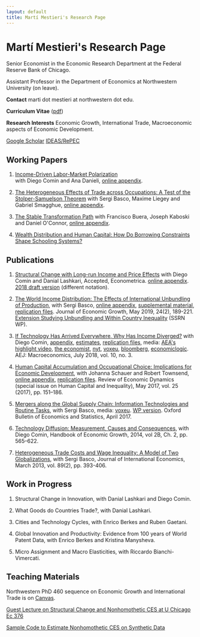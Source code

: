 ```yaml
---
layout: default
title: Martí Mestieri's Research Page
---
```


# Martí Mestieri's Research Page

Senior Economist in the Economic Research Department at the Federal Reserve Bank of Chicago.

Assistant Professor in the Department of Economics at Northwestern University (on leave).


**Contact** marti dot mestieri at northwestern dot edu.

**Curriculum Vitae** ([pdf](https://www.dropbox.com/s/ejjjvgctcd1txbx/mestieri_cv.pdf?dl=0))

**Research Interests** Economic Growth, International Trade, Macroeconomic aspects of Economic Development. 

[Google Scholar](https://scholar.google.com/citations?user=jXvJF9MAAAAJ&hl=ca)           [IDEAS/RePEC](https://ideas.repec.org/f/pme510.html)
                                                                                 

## Working Papers

1. [Income-Driven Labor-Market Polarization](https://www.dropbox.com/s/tgqm3mdbo4jaqn0/cdm_june2020.pdf?dl=0)   
    with Diego Comin and Ana Danieli,
    [online appendix](https://www.dropbox.com/s/t4wbqhdj2bylblr/cdm_onlineappendix.pdf?dl=0).

2. [The Heterogeneous Effects of Trade across Occupations: A Test of the Stolper-Samuelson Theorem](https://www.dropbox.com/s/j7e4kx7bh4x9e6o/blms.pdf?dl=0)
    with Sergi Basco, Maxime Liegey and Gabriel Smagghue,
    [online appendix](https://www.dropbox.com/s/i95n9ttgzyehahu/blms_onlineapp.pdf?dl=0).

3. [The Stable Transformation Path](https://www.dropbox.com/s/szq64u8nqc85al1/bkmo.pdf?dl=0)
    with Francisco Buera, Joseph Kaboski and Daniel O'Connor, 
    [online appendix](https://www.dropbox.com/s/ily9ntdwpskzrf2/bkmo_onlineapp.pdf?dl=0).

4. [Wealth Distribution and Human Capital: How Do Borrowing Constraints Shape Schooling Systems?](https://www.dropbox.com/s/w0fc7sthxh0mhtx/mestieri_wealthdistrib_humancapital.pdf?dl=0)


## Publications

1. [Structural Change with Long-run Income and Price Effects](https://www.dropbox.com/s/prta8e8rul85w6i/CLM_final.pdf?dl=0)
    with Diego Comin and Danial Lashkari, 
    Accepted, Econometrica.
    [online appendix](https://www.dropbox.com/s/k0n1wc79z3u10ck/CLM_onlineappendix_final.pdf?dl=0). [2018 draft version](https://www.dropbox.com/s/98e9tjnx3nhlhdd/CLM_rev2.pdf?dl=0) (different notation). 


2. [The World Income Distribution: The Effects of International Unbundling of Production](https://www.dropbox.com/s/czqzvaqwtgmk5hs/BMU_rev.pdf?dl=0), with Sergi Basco, [online appendix](https://www.dropbox.com/s/sgwdn0qb2kwca8k/BMU_onlineappendix_rev.pdf?dl=0), [supplemental material](https://www.dropbox.com/s/teu5685tej9tt54/BMP3_additional_results_rev2.pdf?dl=0), [replication files](https://www.dropbox.com/s/94zy8f7iwh2yvvl/replication%20files%20bmp3.zip?dl=0).  Journal of Economic Growth, May 2019, 24(2), 189-221.
       [Extension Studying Unbundling and Within Country Inequality](https://www.dropbox.com/s/83ty9lv2lem87y1/BM_Trade_and_within_inequality.pdf?dl=0) (SSRN WP).

3. [If Technology Has Arrived Everywhere, Why Has Income Diverged?](https://www.dropbox.com/s/l04exb9tn9zcsdt/CM_transition.pdf?dl=0) with Diego Comin, [appendix](https://www.dropbox.com/s/hpmdrvmg5bbwe0p/CM_transition_appendix.pdf?dl=0), [estimates](https://www.dropbox.com/s/y34zbbnuji9mley/CM_online_results.csv?dl=0), [replication files](https://sites.google.com/site/martimestieri/replication%20files.zip?attredirects=0&d=1), media:  [AEA's highlight video](https://www.aeaweb.org/research/technology-intensity-of-use-income-divergence),  [the economist](http://www.economist.com/news/briefing/21679448-pace-business-really-getting-quicker-creed-speed), [nyt](http://economix.blogs.nytimes.com/2013/05/10/technology-as-a-driver-of-growth-or-not/), [voxeu](http://www.voxeu.org/article/technology-and-income-dynamics-1800-2000), [bloomberg](http://www.bloomberg.com/news/2013-05-09/fed-in-2008-showed-panic-of-1907-was-excessive-cutting-research.html), [economiclogic](http://economiclogic.blogspot.com.es/2013/06/income-divergence-in-face-of-faster.html). AEJ: Macroeconomics, July 2018, vol. 10, no. 3.

4. [Human Capital Accumulation and Occupational Choice: Implications for Economic Development](https://www.dropbox.com/s/i9y5hhldhf8sf2z/MST_rev.pdf?dl=0), with Johanna Schauer and Robert Townsend, [online appendix](https://www.dropbox.com/s/7nmwugrvgbw5q3a/MST_rev_onlineappendix.pdf?dl=0), [replication files](https://www.dropbox.com/s/p3wkhbsmytj9rnx/MST_replication_files.zip?dl=0). Review of Economic Dynamics (special issue on Human Capital and Inequality), May 2017, vol. 25 (2017), pp. 151–186.

5. [Mergers along the Global Supply Chain: Information Technologies and Routine Tasks](https://www.dropbox.com/s/dbevybjgig53owv/BM_MandA.pdf?dl=0), with Sergi Basco, media: [voxeu](http://www.voxeu.org/article/ict-and-global-supply-chains). [WP version](https://www.dropbox.com/s/9zb0f8drntg5zz0/BM_MandAR.pdf?dl=0). Oxford Bulletin of Economics and Statistics, April 2017. 

6. [Technology Diffusion: Measurement, Causes and Consequences](https://www.dropbox.com/s/wb4t5a6jn2qkfdx/CM_chapter.pdf?dl=0), with Diego Comin, Handbook of Economic Growth, 2014, vol 2B, Ch. 2,  pp. 565–622.

7. [Heterogeneous Trade Costs and Wage Inequality: A Model of Two Globalizations](https://www.dropbox.com/s/ek1tnn8osqoolx3/BM2G.pdf?dl=0), with Sergi Basco, Journal of International Economics, March 2013, vol. 89(2), pp. 393-406.


## Work in Progress 

1. Structural Change in Innovation, with Danial Lashkari and Diego Comin.

2. What Goods do Countries Trade?, with Danial Lashkari.

3. Cities and Technology Cycles, with Enrico Berkes and Ruben Gaetani.

4. Global Innovation and Productivity: Evidence from 100 years of World Patent Data, with Enrico Berkes and Kristina Manysheva.

5. Micro Assignment and Macro Elasticities, with Riccardo Bianchi-Vimercati.


## Teaching Materials

Northwestern PhD 460 sequence on Economic Growth and International Trade is on [Canvas](https://canvas.northwestern.edu/).

[Guest Lecture on Structural Change and Nonhomothetic CES at U Chicago Ec 376](https://www.dropbox.com/s/desc962vwmcdbat/structural_change_lecture.pdf?dl=0)

[Sample Code to Estimate Nonhomothetic CES on Synthetic Data](https://www.dropbox.com/s/adzdfl0najc7jc5/estimation_nhces.zip?dl=0)

